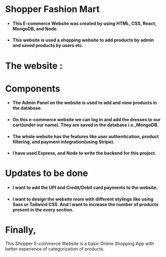 # Shopper Fashion Mart
* <h4>This E-commerce Website was created by using HTML, CSS, React, MongoDB, and Node.</h4>
* <h4>This website is used a shopping website to add products by admin and saved products by users etc.</h4>
# The website : 
# Components
* <h4>The Admin Panel on the website is used to add and view products in the database.</h4>
* <h4>On this e-commerce website we can log in and add the dresses to our cart(under our name). They are saved in the database i.e.,MongoDB.</h4>
* <h4>The whole website has the features like user authentication, product filtering, and payment integration(using Stripe).</h4>
* <h4>I have used Express, and Node to write the backend for this project.<h4/>
# Updates to be done
* <h4>I want to add the UPI and Credit/Debit card payments to the website.</h4>
* <h4>I want to design the website more with different stylings like using Sass or Tailwind CSS. And I want to increase the number of products present in the every section.</h4>
# Finally,
This Shopper E-commerce Website is a basic Online Shopping App with better experience of categorization of products.
